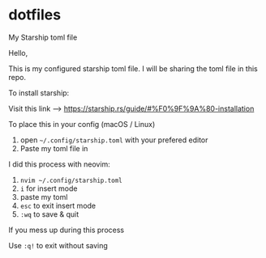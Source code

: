 # dotfiles
My Starship toml file


Hello, 

This is my configured starship toml file. I will be sharing the toml file in this repo. 

To install starship:

Visit this link --> https://starship.rs/guide/#%F0%9F%9A%80-installation

To place this in your config (macOS / Linux) 

1. open `~/.config/starship.toml` with your prefered editor 
2. Paste my toml file in 

I did this process with neovim:

1. `nvim ~/.config/starship.toml` 
2. `i` for insert mode 
3. paste my toml 
4. `esc` to exit insert mode 
5. `:wq` to save & quit 

If you mess up during this process 

Use `:q!` to exit without saving 
